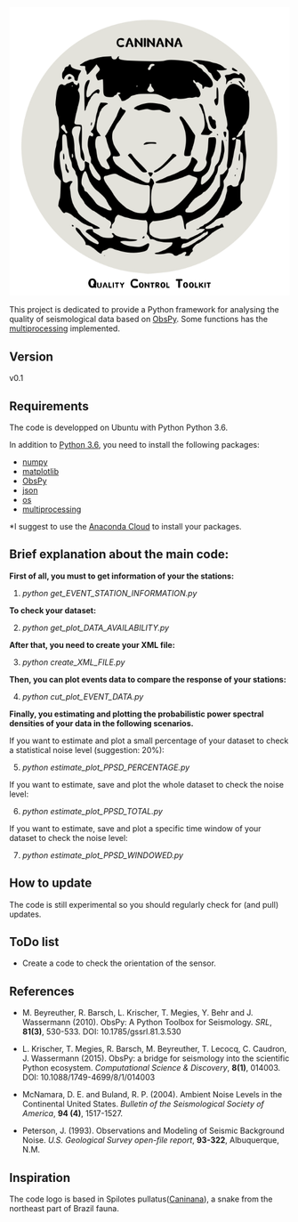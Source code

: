 <p align="center">
  <img src="caninana_toolkit_logo.png">
</p>

This project is dedicated to provide a Python framework for analysing the quality of
seismological data based on [ObsPy](https://github.com/obspy/obspy/wiki). Some functions
has the [multiprocessing](https://docs.python.org/3/library/multiprocessing.html) implemented.

Version
---------
v0.1

Requirements
------------
The code is developped on Ubuntu with Python Python 3.6.

In addition to [Python 3.6](https://www.python.org/downloads/release/python-365/), you need
to install the following packages: 

- [numpy](http://www.numpy.org/)
- [matplotlib](http://matplotlib.org/)
- [ObsPy](https://github.com/obspy/obspy/wiki)
- [json](https://docs.python.org/3/library/json.html)
- [os](https://docs.python.org/3/library/os.html)
- [multiprocessing](https://docs.python.org/3/library/multiprocessing.html)

*I suggest to use the [Anaconda Cloud](https://anaconda.org/) to install your packages.


Brief explanation about the main code:
---------------------------------------

**First of all, you must to get information of your the stations:**

1) *python get_EVENT_STATION_INFORMATION.py*

**To check your dataset:**

2) *python get_plot_DATA_AVAILABILITY.py*

**After that, you need to create your XML file:**

3) *python create_XML_FILE.py*

**Then, you can plot events data to compare the response of your stations:**

4) *python cut_plot_EVENT_DATA.py*

**Finally, you estimating and plotting the probabilistic power spectral densities of your data in the following scenarios.**

If you want to estimate and plot a small percentage of your dataset to check a statistical noise level (suggestion: 20%):

5) *python estimate_plot_PPSD_PERCENTAGE.py*

If you want to estimate, save and plot the whole dataset to check the noise level:

6) *python estimate_plot_PPSD_TOTAL.py*

If you want to estimate, save and plot a specific time window of your dataset to check the noise level:

7) *python estimate_plot_PPSD_WINDOWED.py*


How to update
-------------
The code is still experimental so you should regularly check for (and pull) 
updates.

ToDo list
-------------
- Create a code to check the orientation of the sensor.

References
----------

- M. Beyreuther, R. Barsch, L. Krischer, T. Megies, Y. Behr and J. Wassermann (2010).
ObsPy: A Python Toolbox for Seismology.
*SRL*, **81(3)**, 530-533. DOI: 10.1785/gssrl.81.3.530


- L. Krischer, T. Megies, R. Barsch, M. Beyreuther, T. Lecocq, C. Caudron, J. Wassermann (2015).
ObsPy: a bridge for seismology into the scientific Python ecosystem.
*Computational Science & Discovery*, **8(1)**, 014003. DOI: 10.1088/1749-4699/8/1/014003

- McNamara, D. E. and Buland, R. P. (2004).
Ambient Noise Levels in the Continental United States.
*Bulletin of the Seismological Society of America*, **94 (4)**, 1517-1527.

- Peterson, J. (1993).
Observations and Modeling of Seismic Background Noise.
*U.S. Geological Survey open-file report*, **93-322**, Albuquerque, N.M.


Inspiration
----------
The code logo is based in Spilotes pullatus([Caninana](https://en.wikipedia.org/wiki/Spilotes_pullatus)), a snake from the northeast part of Brazil fauna. 
